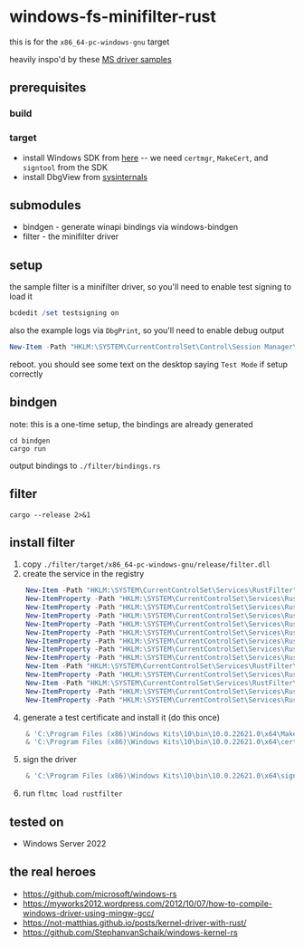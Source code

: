 # windows-fs-minifilter-rust

this is for the `x86_64-pc-windows-gnu` target

heavily inspo'd by these [MS driver samples](https://github.com/microsoft/Windows-driver-samples/tree/main/filesys/miniFilter)

## prerequisites

### build

### target

- install Windows SDK from [here](https://developer.microsoft.com/en-us/windows/downloads/windows-sdk/)
-- we need `certmgr`, `MakeCert`, and `signtool` from the SDK
- install DbgView from [sysinternals](https://docs.microsoft.com/en-us/sysinternals/downloads/debugview)

## submodules

- bindgen - generate winapi bindings via windows-bindgen
- filter - the minifilter driver

## setup

the sample filter is a minifilter driver, so you'll need to enable test signing to load it

```powershell
bcdedit /set testsigning on
```

also the example logs via `DbgPrint`, so you'll need to enable debug output

```powershell
New-Item -Path "HKLM:\SYSTEM\CurrentControlSet\Control\Session Manager\Debug Print Filter"; New-ItemProperty -Path "HKLM:\SYSTEM\CurrentControlSet\Control\Session Manager\Debug Print Filter" -Name DEFAULT -Value 0xffffffff -PropertyType DWORD -Force
```

reboot. you should see some text on the desktop saying `Test Mode` if setup correctly

## bindgen

note: this is a one-time setup, the bindings are already generated

```
cd bindgen
cargo run
```
output bindings to `./filter/bindings.rs`

## filter

```
cargo --release 2>&1
```

## install filter

1. copy `./filter/target/x86_64-pc-windows-gnu/release/filter.dll`
2. create the service in the registry
```powershell
    New-Item -Path "HKLM:\SYSTEM\CurrentControlSet\Services\RustFilter" -Force >> log.txt 2> err.txt
    New-ItemProperty -Path "HKLM:\SYSTEM\CurrentControlSet\Services\RustFilter" -Name "DependOnService" -Value "FltMgr" -PropertyType EXPANDSTRING -Force >> log.txt 2> err.txt
    New-ItemProperty -Path "HKLM:\SYSTEM\CurrentControlSet\Services\RustFilter" -Name "Description" -Value "RustFilter" -PropertyType STRING -Force >> log.txt 2> err.txt
    New-ItemProperty -Path "HKLM:\SYSTEM\CurrentControlSet\Services\RustFilter" -Name "DisplayName" -Value "RustFilter" -PropertyType STRING -Force >> log.txt 2> err.txt
    New-ItemProperty -Path "HKLM:\SYSTEM\CurrentControlSet\Services\RustFilter" -Name "ErrorControl" -Value 1 -PropertyType DWORD -Force >> log.txt 2> err.txt
    New-ItemProperty -Path "HKLM:\SYSTEM\CurrentControlSet\Services\RustFilter" -Name "Group" -Value "FSFilter Activity Monitor" -PropertyType STRING -Force >> log.txt 2> err.txt
    New-ItemProperty -Path "HKLM:\SYSTEM\CurrentControlSet\Services\RustFilter" -Name "ImagePath" -Value "\??\C:\path\to\filter.dll" -PropertyType STRING -Force >> log.txt 2> err.txt # !!set this!!
    New-ItemProperty -Path "HKLM:\SYSTEM\CurrentControlSet\Services\RustFilter" -Name "Start" -Value 3 -PropertyType DWORD -Force >> log.txt 2> err.txt
    New-ItemProperty -Path "HKLM:\SYSTEM\CurrentControlSet\Services\RustFilter" -Name "Type" -Value 2 -PropertyType DWORD -Force >> log.txt 2> err.txt
    New-Item -Path "HKLM:\SYSTEM\CurrentControlSet\Services\RustFilter\Instances" -Force >> log.txt 2> err.txt
    New-ItemProperty -Path "HKLM:\SYSTEM\CurrentControlSet\Services\RustFilter\Instances" -Name "DefaultInstance" -Value "filter" -PropertyType STRING -Force >> log.txt 2> err.txt
    New-Item -Path "HKLM:\SYSTEM\CurrentControlSet\Services\RustFilter\Instances\filter" -Force >> log.txt 2> err.txt
    New-ItemProperty -Path "HKLM:\SYSTEM\CurrentControlSet\Services\RustFilter\Instances\filter" -Name "Altitude" -Value "370000" -PropertyType STRING -Force >> log.txt 2> err.txt
    New-ItemProperty -Path "HKLM:\SYSTEM\CurrentControlSet\Services\RustFilter\Instances\filter" -Name "Flags" -Value "0" -PropertyType DWORD -Force >> log.txt 2> err.txt
```
4. generate a test certificate and install it (do this once)
```powershell
    & 'C:\Program Files (x86)\Windows Kits\10\bin\10.0.22621.0\x64\MakeCert.exe' -r -pe -ss PrivateCertStore -n "CN=Contoso.com(Test)" -eku 1.3.6.1.5.5.7.3.3 ContosoTest.cer
    & 'C:\Program Files (x86)\Windows Kits\10\bin\10.0.22621.0\x64\certmgr.exe' /add .\ContosoTest.cer /s /r localMachine root
```
5. sign the driver 
```powershell
    & 'C:\Program Files (x86)\Windows Kits\10\bin\10.0.22621.0\x64\signtool' sign /v /fd sha256 /s PrivateCertStore /n "Contoso.com(Test)" /t http://timestamp.digicert.com C:\path\to\filter.dll
```
6. run `fltmc load rustfilter`

## tested on

- Windows Server 2022


## the real heroes

- https://github.com/microsoft/windows-rs
- https://myworks2012.wordpress.com/2012/10/07/how-to-compile-windows-driver-using-mingw-gcc/
- https://not-matthias.github.io/posts/kernel-driver-with-rust/
- https://github.com/StephanvanSchaik/windows-kernel-rs
